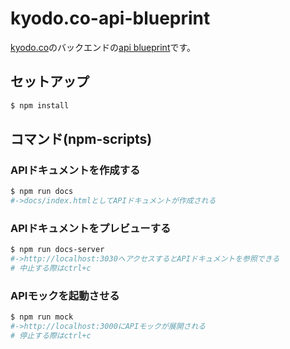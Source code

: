 # kyodo.co-api-blueprint

[kyodo.co](https://kyo-do.co/)のバックエンドの[api blueprint](https://apiblueprint.org/)です。

## セットアップ

```bash
$ npm install
```

## コマンド(npm-scripts)

### APIドキュメントを作成する

```bash
$ npm run docs
#->docs/index.htmlとしてAPIドキュメントが作成される
```

### APIドキュメントをプレビューする

```bash
$ npm run docs-server
#->http://localhost:3030へアクセスするとAPIドキュメントを参照できる
# 中止する際はctrl+c
```

### APIモックを起動させる

```bash
$ npm run mock
#->http://localhost:3000にAPIモックが展開される
# 停止する際はctrl+c
```
